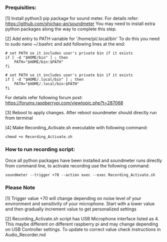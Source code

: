 ### Prequisities:

[1] Install python3 pip package for sound meter. For details refer: https://github.com/shichao-an/soundmeter
You may need to install extra python packages along the way to complete this step.

[2] Add entry to PATH variable for '/home/pi/.local/bin'
To do this you need to sudo nano ~/.bashrc 
and add following lines at the end:

```
# set PATH so it includes user's private bin if it exists
if [ -d "$HOME/bin" ] ; then
    PATH="$HOME/bin:$PATH"
fi

# set PATH so it includes user's private bin if it exists
if [ -d "$HOME/.local/bin" ] ; then
    PATH="$HOME/.local/bin:$PATH"
fi
```
For details refer following forum post: https://forums.raspberrypi.com/viewtopic.php?t=287068

[3] Reboot to apply changes. After reboot soundmeter should directly run from terminal

[4] Make Recording_Activate.sh executable with following command:
```
chmod +x Recording_Activate.sh
```

### How to run recording script:

Once all python packages have been installed and soundmeter runs directly from command line, to activate recording use the following command:

```
soundmeter --trigger +70 --action exec --exec Recording_Activate.sh
```

### Please Note
[1] Trigger value +70 will change depending on noise level of your environment and sensitivity of your microphone. 
Start with a lower value and then gradually increment value to get personalized settings

[2] Recording_Activate.sh script has USB Microphone interface listed as 4. This maybe different on different raspberry pi and may change depending on USB Controller settings. To update to correct value check instructions in Audio_Recorder.md

